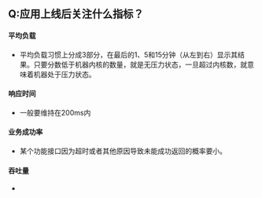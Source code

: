 ## Q:应用上线后关注什么指标？

#### 平均负载

- 平均负载习惯上分成3部分，在最后的1、5和15分钟（从左到右）显示其结果。只要分数低于机器内核的数量，就是无压力状态，一旦超过内核数，就意味着机器处于压力状态。

#### 响应时间

- 一般要维持在200ms内

#### 业务成功率

- 某个功能接口因为超时或者其他原因导致未能成功返回的概率要小。

#### 吞吐量

- 